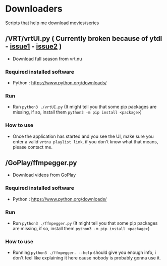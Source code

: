 # Downloaders
Scripts that help me download movies/series

## /VRT/vrtUI.py ( Currently broken because of ytdl - [issue1](https://github.com/ytdl-org/youtube-dl/issues/29044) - [issue2](https://github.com/ytdl-org/youtube-dl/issues/29534) )
* Download full season from vrt.nu
### Required installed software
* Python : https://www.python.org/downloads/
### Run
* Run `python3 ./vrtUI.py` (It might tell you that some pip packages are missing, if so, install them `python3 -m pip install <package>`)
### How to use
* Once the application has started and you see the UI, make sure you enter a valid `vrtnu playlist link`, if you don't know what that means, please contact me.

## /GoPlay/ffmpegger.py
* Download videos from GoPlay
### Required installed software
* Python : https://www.python.org/downloads/
### Run
* Run `python3 ./ffmpegger.py` (It might tell you that some pip packages are missing, if so, install them `python3 -m pip install <package>`)
### How to use
* Running `python3 ./ffmpegger. --help` should give you enough info, i don't feel like explaining it here cause nobody is probably gonna use it.
